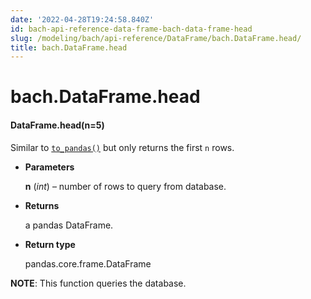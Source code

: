```yaml
---
date: '2022-04-28T19:24:58.840Z'
id: bach-api-reference-data-frame-bach-data-frame-head
slug: /modeling/bach/api-reference/DataFrame/bach.DataFrame.head/
title: bach.DataFrame.head
---
```


# bach.DataFrame.head


#### DataFrame.head(n=5)
Similar to [`to_pandas()`](/docs/modeling/bach/api-reference/DataFrame/bach.DataFrame.to-pandas/#bach.DataFrame.to-pandas) but only returns the first `n` rows.


* **Parameters**

    **n** (*int*) – number of rows to query from database.



* **Returns**

    a pandas DataFrame.



* **Return type**

    pandas.core.frame.DataFrame


**NOTE**: This function queries the database.

<!-- !! processed by numpydoc !! -->
